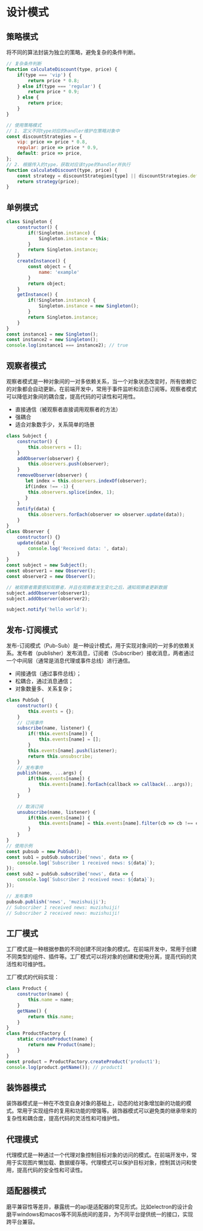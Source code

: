 # 设计模式

## 策略模式
将不同的算法封装为独立的策略，避免复杂的条件判断。

```js
// 复杂条件判断
function calculateDiscount(type, price) {
    if(type === 'vip') {
        return price * 0.8;
    } else if(type === 'regular') {
        return price * 0.9;
    } else {
        return price;
    }
}

// 使用策略模式
// 1. 定义不同type对应的handler维护在策略对象中
const discountStrategies = {
    vip: price => price * 0.8,
    regular: price => price * 0.9,
    default: price => price,
};
// 2. 根据传入的type，获取对应该type的handler并执行
function calculateDiscount(type, price) {
    const strategy = discountStrategies[type] || discountStrategies.default;
    return strategy(price);
}
```
## 单例模式
```js
class Singleton {
    constructor() {
        if(!Singleton.instance) {
            Singleton.instance = this;
        }
        return Singleton.instance;
    }
    createInstance() {
        const object = {
            name: 'example'
        }
        return object;
    }
    getInstance() {
        if(!Singleton.instance) {
            Singleton.instance = new Singleton();
        }
        return Singleton.instance;
    }
}
const instance1 = new Singleton();
const instance2 = new Singleton();
console.log(instance1 === instance2); // true
```

## 观察者模式
观察者模式是一种对象间的一对多依赖关系，当一个对象状态改变时，所有依赖它的对象都会自动更新。在前端开发中，常用于事件监听和消息订阅等。观察者模式可以降低对象间的耦合度，提高代码的可读性和可用性。

- 直接通信（被观察者直接调用观察者的方法）
- 强耦合
- 适合对象数手少，关系简单的场景

```js
class Subject {
    constructor() {
        this.observers = [];
    }
    addObserver(observer) {
        this.observers.push(observer);
    }
    removeObserver(observer) {
       let index = this.observers.indexOf(observer);
       if(index !== -1) {
        this.observers.splice(index, 1);
       }
    }
    notify(data) {
        this.observers.forEach(observer => observer.update(data));
    }
}
class Observer {
    constructor() {}
    update(data) {
        console.log('Received data: ', data);
    }
}
const subject = new Subject();
const observer1 = new Observer();
const observer2 = new Observer();

// 被观察者需要感知观察者，并且在观察者发生变化之后，通知观察者更新数据
subject.addObserver(observer1);
subject.addObserver(observer2);

subject.notify('hello world');
```

## 发布-订阅模式
发布-订阅模式（Pub-Sub）是一种设计模式，用于实现对象间的一对多的依赖关系。发布者（publisher）发布消息，订阅者（Subscriber）接收消息，两者通过一个中间层（通常是消息代理或事件总线）进行通信。

- 间接通信（通过事件总线）；
- 松耦合，通过消息通信；
- 对象数量多、关系复杂；

```js
class PubSub {
    constructor() {
        this.events = {};
    }
    // 订阅事件
    subscribe(name, listener) {
        if(!this.events[name]) {
            this.events[name] = [];
        }
        this.events[name].push(listener);
        return this.unsubscribe;
    }
    // 发布事件
    publish(name, ...args) {
        if(this.events[name]) {
            this.events[name].forEach(callback => callback(...args));
        }
    }

    // 取消订阅
    unsubscribe(name, listener) {
        if(this.events[name]) {
            this.events[name] = this.events[name].filter(cb => cb !== callback);
        }
    }
}
// 使用示例
const pubsub = new PubSub();
const sub1 = pubSub.subscribe('news', data => {
    console.log(`Subscriber 1 received news: ${data}`);   
});
const sub2 = pubSub.subscribe('news', data => {
    console.log(`Subscriber 2 received news: ${data}`);   
});

// 发布事件
pubsub.publish('news', 'muzishuiji');
// Subscriber 1 received news: muzishuiji!
// Subscriber 2 received news: muzishuiji!
```

## 工厂模式

工厂模式是一种根据参数的不同创建不同对象的模式。在前端开发中，常用于创建不同类型的组件、插件等。工厂模式可以将对象的创建和使用分离，提高代码的灵活性和可维护性。

工厂模式的代码实现：
```js
class Product {
    constructor(name) {
        this.name = name;
    }
    getName() {
        return this.name;
    }
}
class ProductFactory {
    static createProduct(name) {
        return new Product(name);
    }
}
const product = ProductFactory.createProduct('product1');
console.log(product.getName()); // product1
```

## 装饰器模式

装饰器模式是一种在不改变自身对象的基础上，动态的给对象增加新的功能的模式。常用于实现组件的复用和功能的增强等。装饰器模式可以避免类的继承带来的复杂性和耦合度，提高代码的灵活性和可维护性。

## 代理模式

代理模式是一种通过一个代理对象控制目标对象的访问的模式。在前端开发中，常用于实现图片懒加载、数据缓存等。代理模式可以保护目标对象，控制其访问和使用，提高代码的安全性和可读性。


## 适配器模式

磨平兼容性等差异，暴露统一的api是适配器的常见形式。比如electron的设计会磨平windows和macos等不同系统间的差异，为不同平台提供统一的接口，实现跨平台兼容。
